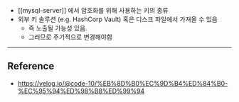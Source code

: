 - [[mysql-server]] 에서 암호화를 위해 사용하는 키의 종류
- 외부 키 솔루션 (e.g. HashCorp Vault) 혹은 디스크 파일에서 가져올 수 있음
	- 즉 노출될 가능성 있음.
	- 그러므로 주기적으로 변경해야함

---
## Reference
- https://velog.io/@code-10/%EB%8D%B0%EC%9D%B4%ED%84%B0-%EC%95%94%ED%98%B8%ED%99%94